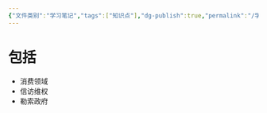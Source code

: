 ```yaml
---
{"文件类别":"学习笔记","tags":["知识点"],"dg-publish":true,"permalink":"/学习笔记/知识点/敲诈勒索罪/","dgPassFrontmatter":true}
---
```


# 包括
- 消费领域
- 信访维权
- 勒索政府
